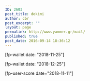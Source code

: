 ```yaml
---
ID: 2603
post_title: dokimi
author: cbr
post_excerpt: ""
layout: page
permalink: http://www.yammer.gr/mail/
published: true
post_date: 2016-09-14 18:36:12
---
```

[fp-wallet date: "2018-11-25"]

[fp-wallet date: "2018-12-25"]

[fp-user-score date="2018-11-11"]